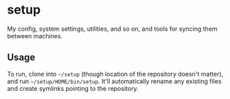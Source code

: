 # setup

My config, system settings, utilities, and so on, and tools for
syncing them between machines.

## Usage

To run, clone into `~/setup` (though location of the repository doesn't
matter), and run `~/setup/HOME/bin/setup`. It'll automatically rename any
existing files and create symlinks pointing to the repository.